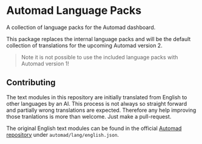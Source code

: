 # Automad Language Packs

A collection of language packs for the Automad dashboard.

This package replaces the internal language packs and will be the default collection of translations for the upcoming Automad version 2.

> Note it is not possible to use the included language packs with Automad version 1!

## Contributing

The text modules in this repository are initially translated from English to other languages by an AI.
This process is not always so straight forward and partially wrong translations are expected.
Therefore any help improving those tranlations is more than welcome. Just make a pull-request.

The original English text modules can be found in the official [Automad repository](https://github.com/marcantondahmen/automad)
under `automad/lang/english.json`.
